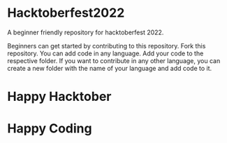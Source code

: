 # Hacktoberfest2022
A beginner friendly repository for hacktoberfest 2022.

Beginners can get started by contributing to this repository.
Fork this repository.
You can add code in any language.
Add your code to the respective folder.
If you want to contribute in any other language, you can create a new folder with the name of your language and add code to it.

# Happy Hacktober
# Happy Coding
